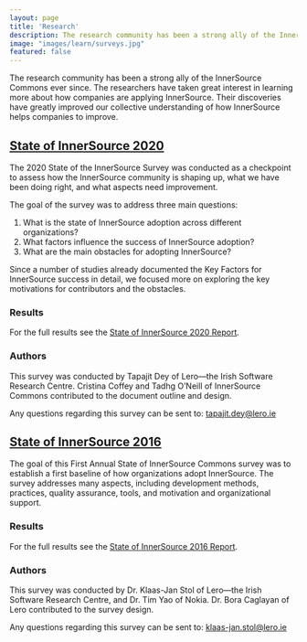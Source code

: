 ```yaml
---
layout: page
title: 'Research'
description: The research community has been a strong ally of the InnerSource Commons ever since. Learn more about the State of InnerSource Surveys that have greatly improved our understanding of the mechanics of InnerSource and how it is applied in the industry today.
image: "images/learn/surveys.jpg"
featured: false
---
```


The research community has been a strong ally of the InnerSource Commons ever since. The researchers have taken great interest in learning more about how companies are applying InnerSource. Their discoveries have greatly improved our collective understanding of how InnerSource helps companies to improve.

## [State of InnerSource 2020](/documents/surveys/State.of.InnerSource.Report.2020.pdf)

The 2020 State of the InnerSource Survey was conducted as a checkpoint to assess how the InnerSource community is shaping up, what we have been doing right, and what aspects need improvement.

The goal of the survey was to address three main questions:

1. What is the state of InnerSource adoption across different organizations?
2. What factors influence the success of InnerSource adoption?
3. What are the main obstacles for adopting InnerSource?

Since a number of studies already documented the Key Factors for InnerSource success in detail, we focused more on exploring the key motivations for contributors and the obstacles.

### Results

For the full results see the  [State of InnerSource 2020 Report](/documents/surveys/State.of.InnerSource.Report.2020.pdf).

### Authors

This survey was conducted by Tapajit Dey of Lero—the Irish Software Research Centre. Cristina Coffey and Tadhg O’Neill of InnerSource Commons contributed to the document outline and design.

Any questions regarding this survey can be sent to: tapajit.dey@lero.ie

## [State of InnerSource 2016](/documents/surveys/InnerSourceCommonsSurvey2016.pdf)

The goal of this First Annual State of InnerSource Commons survey was to establish a first baseline of how organizations adopt InnerSource. The survey addresses many aspects, including development methods, practices, quality assurance, tools, and motivation and organizational support.

### Results

For the full results see the [State of InnerSource 2016 Report](/documents/surveys/InnerSourceCommonsSurvey2016.pdf).

### Authors

This survey was conducted by Dr. Klaas-Jan Stol of Lero—the Irish Software Research Centre, and Dr. Tim Yao of Nokia. Dr. Bora Caglayan of Lero contributed to the survey design.

Any questions regarding this survey can be sent to: klaas-jan.stol@lero.ie
